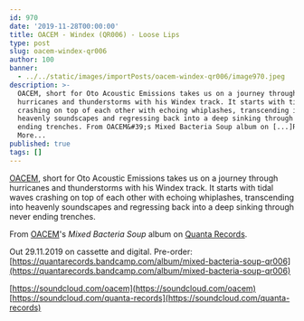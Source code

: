 ```yaml
---
id: 970
date: '2019-11-28T00:00:00'
title: OACEM - Windex (QR006) - Loose Lips
type: post
slug: oacem-windex-qr006
author: 100
banner:
  - ../../static/images/importPosts/oacem-windex-qr006/image970.jpeg
description: >-
  OACEM, short for Oto Acoustic Emissions takes us on a journey through
  hurricanes and thunderstorms with his Windex track. It starts with tidal waves
  crashing on top of each other with echoing whiplashes, transcending into
  heavenly soundscapes and regressing back into a deep sinking through never
  ending trenches. From OACEM&#39;s Mixed Bacteria Soup album on [...]Read
  More...
published: true
tags: []
---
```

[OACEM](https://www.facebook.com/OtoAcousticEmissions/), short for Oto Acoustic Emissions takes us on a journey through hurricanes and thunderstorms with his Windex track. It starts with tidal waves crashing on top of each other with echoing whiplashes, transcending into heavenly soundscapes and regressing back into a deep sinking through never ending trenches.

From [OACEM](https://www.facebook.com/OtoAcousticEmissions/)'s _Mixed Bacteria Soup_ album on [Quanta Records](https://www.discogs.com/label/867507-Quanta-Records). 

Out 29.11.2019 on cassette and digital. Pre-order: [](https://quantarecords.bandcamp.com/album/mixed-bacteria-soup-qr006)[https://quantarecords.bandcamp.com/album/mixed-bacteria-soup-qr006](https://quantarecords.bandcamp.com/album/mixed-bacteria-soup-qr006)

[https://soundcloud.com/oacem](https://soundcloud.com/oacem)  
[](https://soundcloud.com/quanta-records)[https://soundcloud.com/quanta-records](https://soundcloud.com/quanta-records)